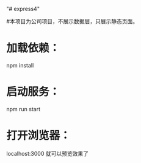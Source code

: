 "# express4" 

#本项目为公司项目，不展示数据层，只展示静态页面。

# 加载依赖：
npm install

# 启动服务： 
npm run start 

# 打开浏览器：
localhost:3000 就可以预览效果了
